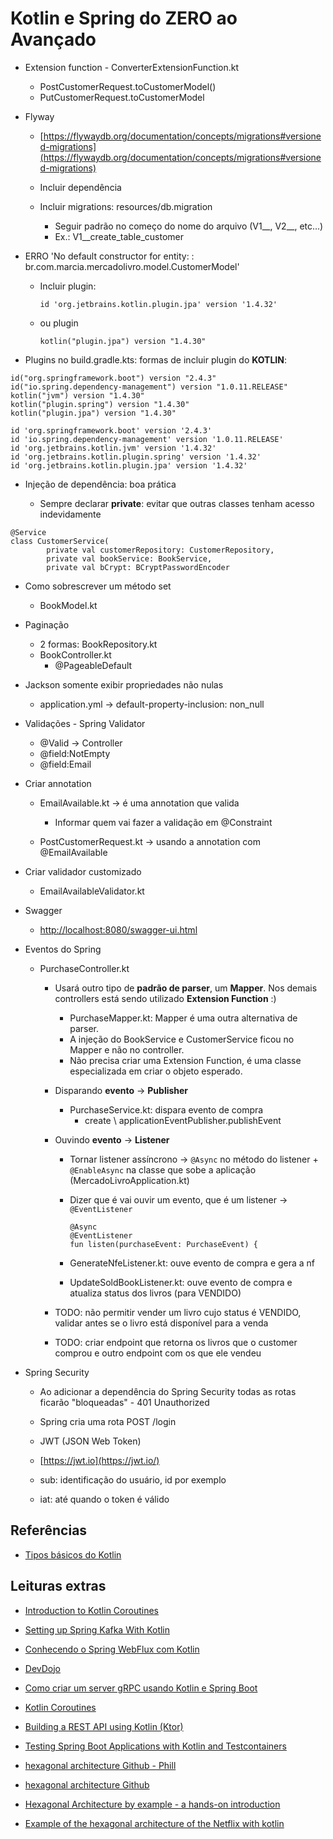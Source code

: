 # Kotlin e Spring do ZERO ao Avançado

  - Extension function - ConverterExtensionFunction.kt
  
    - PostCustomerRequest.toCustomerModel()
    - PutCustomerRequest.toCustomerModel
    
  - Flyway
    - [https://flywaydb.org/documentation/concepts/migrations#versioned-migrations](https://flywaydb.org/documentation/concepts/migrations#versioned-migrations)
  
    - Incluir dependência
    
    - Incluir migrations: resources/db.migration
      - Seguir padrão no começo do nome do arquivo (V1__, V2__, etc...)
      - Ex.: V1__create_table_customer
      
  - ERRO 'No default constructor for entity:  : br.com.marcia.mercadolivro.model.CustomerModel'
  
    - Incluir plugin:
    
      ```id 'org.jetbrains.kotlin.plugin.jpa' version '1.4.32'``` 
      
    - ou plugin
    
      ```kotlin("plugin.jpa") version "1.4.30"```   
      
  - Plugins no build.gradle.kts: formas de incluir plugin do **KOTLIN**:
  
```
id("org.springframework.boot") version "2.4.3"
id("io.spring.dependency-management") version "1.0.11.RELEASE"
kotlin("jvm") version "1.4.30"
kotlin("plugin.spring") version "1.4.30"
kotlin("plugin.jpa") version "1.4.30"     
```

```
id 'org.springframework.boot' version '2.4.3'
id 'io.spring.dependency-management' version '1.0.11.RELEASE'	        	
id 'org.jetbrains.kotlin.jvm' version '1.4.32'
id 'org.jetbrains.kotlin.plugin.spring' version '1.4.32'
id 'org.jetbrains.kotlin.plugin.jpa' version '1.4.32'
```

  - Injeção de dependência: boa prática
  
    - Sempre declarar **private**: evitar que outras classes tenham acesso indevidamente
```
@Service
class CustomerService(
        private val customerRepository: CustomerRepository,
        private val bookService: BookService,
        private val bCrypt: BCryptPasswordEncoder
```
  - Como sobrescrever um método set
  
    - BookModel.kt
    
  - Paginação
  
    - 2 formas: BookRepository.kt    
    - BookController.kt
      - @PageableDefault
    
  - Jackson somente exibir propriedades não nulas
  
    - application.yml -> default-property-inclusion: non_null    
    
  - Validações - Spring Validator
  
    - @Valid -> Controller
    - @field:NotEmpty
    - @field:Email    
    
  - Criar annotation
  
    - EmailAvailable.kt -> é uma annotation que valida
      - Informar quem vai fazer a validação em @Constraint
      
    - PostCustomerRequest.kt  -> usando a annotation com @EmailAvailable
  
  - Criar validador customizado 
  
    - EmailAvailableValidator.kt   
    
  - Swagger
  
    - [http://localhost:8080/swagger-ui.html](http://localhost:8080/swagger-ui.html)   
    
  - Eventos do Spring
  
    - PurchaseController.kt
    
      - Usará outro tipo de **padrão de parser**, um **Mapper**. Nos demais controllers está sendo utilizado **Extension Function** :)
      
        - PurchaseMapper.kt: Mapper é uma outra alternativa de parser.
        - A injeção do BookService e CustomerService ficou no Mapper e não no controller.
        - Não precisa criar uma Extension Function, é uma classe especializada em criar o objeto esperado.
        
      - Disparando **evento** -> **Publisher**
      
        - PurchaseService.kt: dispara evento de compra
          - create \ applicationEventPublisher.publishEvent  
        
      - Ouvindo **evento** -> **Listener**
      
        - Tornar listener assíncrono -> ```@Async``` no método do listener + ```@EnableAsync``` na classe que sobe a aplicação (MercadoLivroApplication.kt)
        
        - Dizer que é vai ouvir um evento, que é um listener -> ```@EventListener```
          ```
          @Async
          @EventListener
          fun listen(purchaseEvent: PurchaseEvent) {
          ```
        - GenerateNfeListener.kt: ouve evento de compra e gera a nf
        
        - UpdateSoldBookListener.kt: ouve evento de compra e atualiza status dos livros (para VENDIDO)
        
      - TODO: não permitir vender um livro cujo status é VENDIDO, validar antes se o livro está disponível para a venda
      
      - TODO: criar endpoint que retorna os livros que o customer comprou e outro endpoint com os que ele vendeu
      
  - Spring Security
  
    - Ao adicionar a dependência do Spring Security todas as rotas ficarão "bloqueadas" - 401 Unauthorized
    
    - Spring cria uma rota POST /login
  
    - JWT (JSON Web Token)
    
    - [https://jwt.io](https://jwt.io/)
    
    - sub: identificação do usuário, id por exemplo
    
    - iat: até quando o token é válido
    
        
## Referências

  - [Tipos básicos do Kotlin](https://kotlinlang.org/docs/basic-types.html)

## Leituras extras

  - [Introduction to Kotlin Coroutines](https://www.baeldung.com/kotlin/coroutines)
  
  - [Setting up Spring Kafka With Kotlin](https://dev.to/magnuspedro/setting-up-spring-kafka-with-kotlin-53ea)
  
  - [Conhecendo o Spring WebFlux com Kotlin](https://www.linkedin.com/pulse/conhecendo-o-spring-webflux-com-kotlin-lucas-schwenke-paix%C3%A3o/?originalSubdomain=pt)
  
  - [DevDojo](https://devdojo.academy/#Cursos)
  
  - [Como criar um server gRPC usando Kotlin e Spring Boot](https://www.zup.com.br/blog/server-grpc-kotlin-spring-boot)
  
  - [Kotlin Coroutines](https://medium.com/ifood-tech/kotlin-coroutines-e6d048a59c40)
  
  - [Building a REST API using Kotlin (Ktor)](https://towardsdev.com/building-a-rest-api-with-ktor-a96247563c0)
  
  - [Testing Spring Boot Applications with Kotlin and Testcontainers](https://rieckpil.de/testing-spring-boot-applications-with-kotlin-and-testcontainers/)
  
  - [hexagonal architecture Github - Phill](https://github.com/Caps-Looking)
  
  - [hexagonal architecture Github](https://github.com/dustinsand/hex-arch-kotlin-spring-boot)
  
  - [Hexagonal Architecture by example - a hands-on introduction](https://blog.allegro.tech/2020/05/hexagonal-architecture-by-example.html)
  
  - [Example of the hexagonal architecture of the Netflix with kotlin](https://androidexample365.com/example-of-the-hexagonal-architecture-of-the-netflix-with-kotlin/)
  
  
